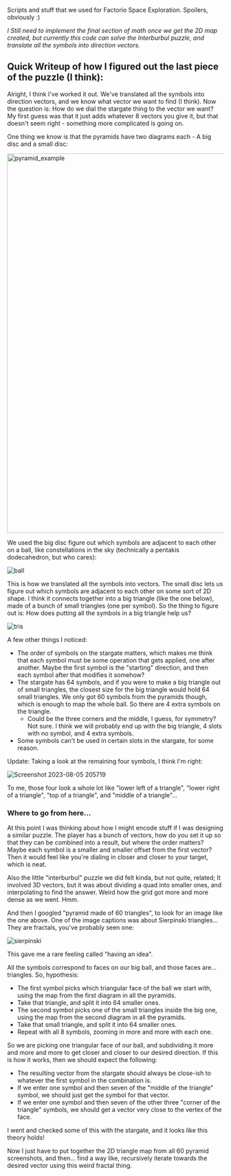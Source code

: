 Scripts and stuff that we used for Factorio Space Exploration. Spoilers, obviously :)

_I Still need to implement the final section of math once we get the 2D map created, but currently this code can solve the Interburbul puzzle, and translate all the symbols into direction vectors._

## Quick Writeup of how I figured out the last piece of the puzzle (I think):
Alright, I think I've worked it out. We've translated all the symbols into direction vectors, and we know what vector we want to find (I think). Now the question is: How do we dial the stargate thing to the vector we want? My first guess was that it just adds whatever 8 vectors you give it, but that doesn't seem right - something more complicated is going on.

One thing we know is that the pyramids have two diagrams each - A big disc and a small disc:

<img width="883" alt="pyramid_example" src="https://github.com/FrogBottom/SpaceExplorationStuff/assets/10749734/6edce2bb-823e-45da-9211-9d0169ee4ce1">

We used the big disc figure out which symbols are adjacent to each other on a ball, like constellations in the sky (technically a pentakis dodecahedron, but who cares):

![ball](https://github.com/FrogBottom/SpaceExplorationStuff/assets/10749734/f0820997-09af-4e7d-9e2c-834c8fe16342)

This is how we translated all the symbols into vectors. The small disc lets us figure out which symbols are adjacent to each other on some sort of 2D shape. I think it connects together into a big triangle (like the one below), made of a bunch of small triangles (one per symbol). So the thing to figure out is: How does putting all the symbols in a big triangle help us?

![tris](https://github.com/FrogBottom/SpaceExplorationStuff/assets/10749734/5e53bf3c-d811-47f3-9440-2cda962f4bb7)

A few other things I noticed:
* The order of symbols on the stargate matters, which makes me think that each symbol must be some operation that gets applied, one after another. Maybe the first symbol is the "starting" direction, and then each symbol after that modifies it somehow?
* The stargate has 64 symbols, and if you were to make a big triangle out of small triangles, the closest size for the big triangle would hold 64 small triangles. We only got 60 symbols from the pyramids though, which is enough to map the whole ball. So there are 4 extra symbols on the triangle.
  * Could be the three corners and the middle, I guess, for symmetry? Not sure. I think we will probably end up with the big triangle, 4 slots with no symbol, and 4 extra symbols.
* Some symbols can't be used in certain slots in the stargate, for some reason.

Update: Taking a look at the remaining four symbols, I think I'm right:

![Screenshot 2023-08-05 205719](https://github.com/FrogBottom/SpaceExplorationStuff/assets/10749734/5f11b213-adf6-44a6-82dd-9de74efd58b5)

To me, those four look a whole lot like "lower left of a triangle", "lower right of a triangle", "top of a triangle", and "middle of a triangle"...

###  Where to go from here...
At this point I was thinking about how I might encode stuff if I was designing a similar puzzle. The player has a bunch of vectors, how do you set it up so that they can be combined into a result, but where the order matters? Maybe each symbol is a smaller and smaller offset from the first vector? Then it would feel like you're dialing in closer and closer to your target, which is neat.

Also the little "interburbul" puzzle we did felt kinda, but not quite, related; It involved 3D vectors, but it was about dividing a quad into smaller ones, and interpolating to find the answer. Weird how the grid got more and more dense as we went. Hmm.

And then I googled "pyramid made of 60 triangles", to look for an image like the one above. One of the image captions was about Sierpinski triangles... They are fractals, you've probably seen one:

![sierpinski](https://github.com/FrogBottom/SpaceExplorationStuff/assets/10749734/fad91f40-c40c-43c9-be55-92e50d1612c0)

This gave me a rare feeling called "having an idea".

All the symbols correspond to faces on our big ball, and those faces are... triangles. So, hypothesis:
* The first symbol picks which triangular face of the ball we start with, using the map from the first diagram in all the pyramids.
* Take that triangle, and split it into 64 smaller ones.
* The second symbol picks one of the small triangles inside the big one, using the map from the second diagram in all the pyramids.
* Take that small triangle, and split it into 64 smaller ones.
* Repeat with all 8 symbols, zooming in more and more with each one.

So we are picking one triangular face of our ball, and subdividing it more and more and more to get closer and closer to our desired direction. If this is how it works, then we should expect the following:
* The resulting vector from the stargate should always be close-ish to whatever the first symbol in the combination is.
* If we enter one symbol and then seven of the "middle of the triangle" symbol, we should just get the symbol for that vector.
* If we enter one symbol and then seven of the other three "corner of the triangle" symbols, we should get a vector very close to the vertex of the face.

I went and checked some of this with the stargate, and it looks like this theory holds!

Now I just have to put together the 2D triangle map from all 60 pyramid screenshots, and then... find a way like, recursively iterate towards the desired vector using this weird fractal thing.
